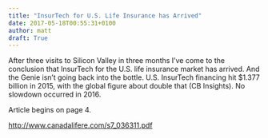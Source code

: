 ```yaml
---
title: "InsurTech for U.S. Life Insurance has Arrived"
date: 2017-05-18T00:55:31+0100
author: matt
draft: True
---
```

After three visits to Silicon Valley in three months I’ve come to the conclusion that InsurTech for the U.S. life insurance market has arrived. And the Genie isn’t going back into the bottle. U.S. InsurTech financing hit $1.377 billion in 2015, with the global figure about double that (CB Insights). No slowdown occurred in 2016.

Article begins on page 4.

[ http://www.canadalifere.com/s7_036311.pdf ]( http://www.canadalifere.com/web5/groups/common/@public/documents/web_content/s7_036311.pdf )
